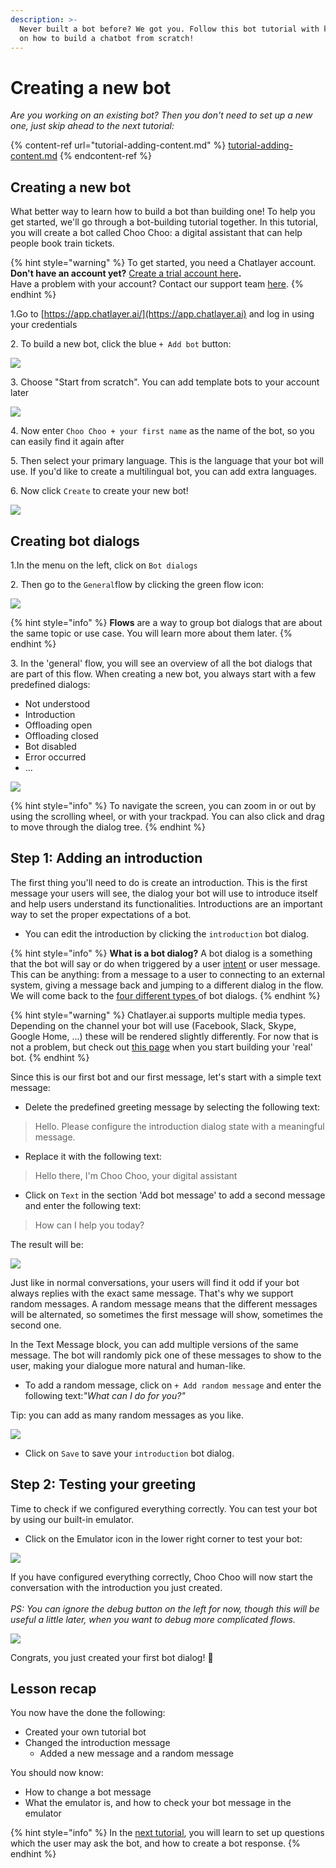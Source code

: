```yaml
---
description: >-
  Never built a bot before? We got you. Follow this bot tutorial with key steps
  on how to build a chatbot from scratch!
---
```


# Creating a new bot

_Are you working on an existing bot? Then you don't need to set up a new one, just skip ahead to the next tutorial:_

{% content-ref url="tutorial-adding-content.md" %}
[tutorial-adding-content.md](tutorial-adding-content.md)
{% endcontent-ref %}

## Creating a new bot

What better way to learn how to build a bot than building one! To help you get started, we'll go through a bot-building tutorial together. In this tutorial, you will create a bot called Choo Choo: a digital assistant that can help people book train tickets.&#x20;

{% hint style="warning" %}
To get started, you need a Chatlayer account. \
**Don't have an account yet?** [Create a trial account here](https://chatlayer.ai/try-now/)**.** \
Have a problem with your account? Contact our support team [here](mailto:support@chatlayer.ai).
{% endhint %}

1.Go to [https://app.chatlayer.ai/](https://app.chatlayer.ai) and log in using your credentials

2\. To build a new bot, click the blue `+ Add bot` button:

![](<../.gitbook/assets/image (636).png>)

3\. Choose "Start from scratch". You can add template bots to your account later

![](<../.gitbook/assets/image (642).png>)

4\. Now enter `Choo Choo + your first name` as the name of the bot, so you can easily find it again after

5\. Then select your primary language. This is the language that your bot will use. If you'd like to create a multilingual bot, you can add extra languages.

6\. Now click `Create` to create your new bot!

![](<../.gitbook/assets/image (625).png>)

## Creating bot dialogs

1.In the menu on the left, click on `Bot dialogs`

2\. Then go to the `General`flow by clicking the green flow icon:

![](<../.gitbook/assets/image (627).png>)

{% hint style="info" %}
**Flows** are a way to group bot dialogs that are about the same topic or use case. You will learn more about them later.
{% endhint %}

3\. In the 'general' flow, you will see an overview of all the bot dialogs that are part of this flow. When creating a new bot, you always start with a few predefined dialogs:

* Not understood
* Introduction
* Offloading open
* Offloading closed
* Bot disabled
* Error occurred
* ...

![](<../.gitbook/assets/image (612).png>)

{% hint style="info" %}
To navigate the screen, you can zoom in or out by using the scrolling wheel, or with your trackpad. You can also click and drag to move through the dialog tree.
{% endhint %}

## Step 1: Adding an introduction

The first thing you'll need to do is create an introduction. This is the first message your users will  see, the dialog your bot will use to introduce itself and help users understand its functionalities. Introductions are an important way to set the proper expectations of a bot.

* You can edit the introduction by clicking the `introduction` bot dialog.

{% hint style="info" %}
**What is a bot dialog?** A bot dialog is a something that the bot will say or do when triggered by a user [intent](https://docs.chatlayer.ai/understanding-users/natural-language-processing-nlp#intent) or user message. This can be anything: from a message to a user to connecting to an external system, giving a message back and jumping to a different dialog in the flow. We will come back to the [four different types ](https://docs.chatlayer.ai/bot-answers/dialog-state)of bot dialogs.&#x20;
{% endhint %}

{% hint style="warning" %}
Chatlayer.ai supports multiple media types. Depending on the channel your bot will use (Facebook, Slack, Skype, Google Home, ...) these will be rendered slightly differently.  For now that is not a problem, but check out [this page](https://docs.chatlayer.ai/channels/multi-channel/) when you start building your 'real' bot.
{% endhint %}

Since this is our first bot and our first message, let's start with a simple text message:

* Delete the predefined greeting message by selecting the following text:

> Hello. Please configure the introduction dialog state with a meaningful message.

* Replace it with the following text:

> Hello there, I'm Choo Choo, your digital assistant

* Click on `Text`  in the section 'Add bot message' to add a second message and enter the following text:

> How can I help you today?

The result will be:

![](<../.gitbook/assets/image (647).png>)

Just like in normal conversations, your users will find it odd if your bot always replies with the exact same message. That's why we support random messages. A random message means that the different messages will be alternated, so sometimes the first message will show, sometimes the second one.

In the Text Message block, you can add multiple versions of the same message. The bot will randomly pick one of these messages to show to the user, making your dialogue more natural and human-like.

* To add a random message, click on  `+ Add random message` and enter the following text:_"What can I do for you?"_

Tip: you can add as many random messages as you like.&#x20;

![](<../.gitbook/assets/image (451).png>)

* Click on `Save` to save your `introduction` bot dialog.

## Step 2: Testing your greeting

Time to check if we configured everything correctly. You can test your bot by using our built-in emulator.

* Click on the Emulator icon in the lower right corner to test your bot:

![](<../.gitbook/assets/image (614).png>)

If you have configured everything correctly, Choo Choo will now start the conversation with the introduction you just created. \
\
_PS: You can ignore the debug button on the left for now, though this will be useful a little later, when you want to debug more complicated flows._

![](<../.gitbook/assets/image (624).png>)

Congrats, you just created your first bot dialog! 🥳

## Lesson recap

You now have the done the following:

* Created your own tutorial bot
* Changed the introduction message
  * Added a new message and a random message

You should now know:

* How to change a bot message
* What the emulator is, and how to check your bot message in the emulator

{% hint style="info" %}
In the [next tutorial](tutorial-adding-content.md), you will learn to set up questions which the user may ask the bot, and how to create a bot response.
{% endhint %}
